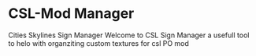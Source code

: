 # CSL-Mod Manager
Cities Skylines Sign Manager
Welcome to CSL Sign Manager 
a usefull tool to helo with organziting custom textures for csl PO mod
